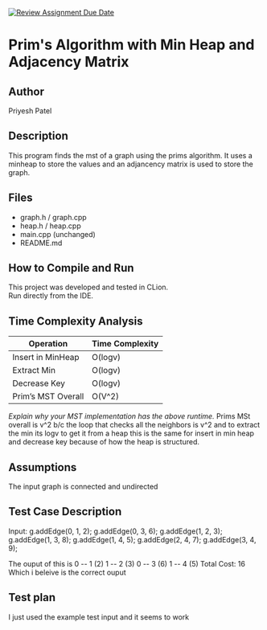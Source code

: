 [![Review Assignment Due Date](https://classroom.github.com/assets/deadline-readme-button-22041afd0340ce965d47ae6ef1cefeee28c7c493a6346c4f15d667ab976d596c.svg)](https://classroom.github.com/a/K_t6ffJX)
# Prim's Algorithm with Min Heap and Adjacency Matrix

## Author
Priyesh Patel

## Description
This program finds the mst of a graph using the prims algorithm. It uses a minheap to store the values and an adjancency matrix is used to store the graph.

## Files
- graph.h / graph.cpp
- heap.h / heap.cpp
- main.cpp (unchanged)
- README.md

## How to Compile and Run
This project was developed and tested in CLion.  
Run directly from the IDE.

## Time Complexity Analysis


| Operation            | Time Complexity   |
|----------------------|-------------------|
| Insert in MinHeap    |     O(logv)|
| Extract Min          |      O(logv)             |
| Decrease Key         |      O(logv)             |
| Prim’s MST Overall   |      O(V^2)           |

_Explain why your MST implementation has the above runtime._
Prims MSt overall is v^2 b/c the loop that checks all the neighbors is v^2 and to extract the min its logv to get it from a heap this is the same for insert in min heap and decrease key because of how the heap is structured.

## Assumptions
The input graph is connected and undirected
## Test Case Description

Input:  g.addEdge(0, 1, 2);
    g.addEdge(0, 3, 6);
    g.addEdge(1, 2, 3);
    g.addEdge(1, 3, 8);
    g.addEdge(1, 4, 5);
    g.addEdge(2, 4, 7);
    g.addEdge(3, 4, 9);

The ouput of this is 
0 -- 1 (2)
1 -- 2 (3)
0 -- 3 (6)
1 -- 4 (5)
Total Cost: 16
Which i beleive is the correct ouput
## Test plan
I just used the example test input and it seems to work
